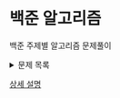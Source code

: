 # 백준 알고리즘 
백준 주제별 알고리즘 문제풀이

<details markdown="1">
<summary>문제 목록</summary>

### Array
1546 2562 2577 3052 4344 8958 10818

### Function
1065 4673 15596

### Math
1011 1712 2775 2839 2869 10250

### Recursion
2447 10870 10872 11729

### Divide & Conquer
1629 1780 1992 2630 2740 2749 10830 11401

### Sorting
1181 1427 2108 10814 10989 11650 11651

### Stack
1874 4949 9012 10773 10828

### Queue & Deque
1021 1966 2164 5430 10866 11866 18258

### Priority Queue
1655 1927 11279 11286

### Binary Search
1300 1654 1920 2110 2805 10816 12015

### BruteForce
1018 1436 2231 2798 7568

### DP
1003 1149 1463 1904 1912 1932 2156 2565 2579 2748 9251 9461 10844 11053 11054 12865 2293 11049 11066

### Backtracking
2580 9663 14888 14889 15649 15650 15651 15652

### DFS & BFS
1012 1260 1697 2178 2206 2606 2667 7569 7576 

</details>


[상세 설명](https://velog.io/@jwkim/series/%EB%B0%B1%EC%A4%80-%EC%95%8C%EA%B3%A0%EB%A6%AC%EC%A6%98-%ED%92%80%EC%9D%B4)
